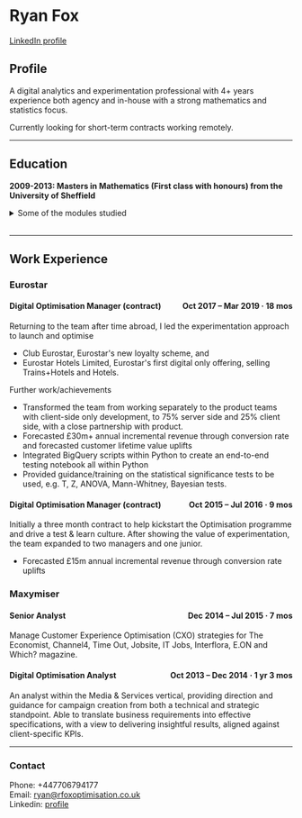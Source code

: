 # Ryan Fox

[LinkedIn profile](https://www.linkedin.com/in/ryan-fox-70889380/)

## Profile

A digital analytics and experimentation professional with 4+ years experience both agency and in-house with a strong mathematics and statistics focus.

Currently looking for short-term contracts working remotely.

---

## Education
**2009-2013: Masters in Mathematics (First class with honours) from the University of Sheffield**

<details>
<summary>Some of the modules studied</summary>
<br>
 Statistical Modelling, Practical and Applied Statistics, Bayesian Statistics, Linear Models, Time Series, Functional Analysis, Complex Analysis, Applicable Analysis, Medical Statistics, Advanced Operations Research, Financial Mathematics, Stochastic Processes and Finance, and more
</details><br>


---

## Work Experience

### Eurostar
#### Digital Optimisation Manager (contract) <span style="float: right"> Oct 2017 &ndash; Mar 2019 &middot; 18 mos</span>

Returning to the team after time abroad, I led the experimentation approach to launch and optimise 
- Club Eurostar, Eurostar's new loyalty scheme, and
- Eurostar Hotels Limited, Eurostar's first digital only offering, selling Trains+Hotels and Hotels.

Further work/achievements
- Transformed the team from working separately to the product teams with client-side only development, to 75% server side and 25% client side, with a close partnership with product.
- Forecasted £30m+ annual incremental revenue through conversion rate and forecasted customer lifetime value uplifts
- Integrated BigQuery scripts within Python to create an end-to-end testing notebook all within Python
- Provided guidance/training on the statistical significance tests to be used, e.g. T, Z, ANOVA, Mann-Whitney, Bayesian tests. 

#### Digital Optimisation Manager (contract) <span style="float: right"> Oct 2015 &ndash; Jul 2016 &middot; 9 mos</span>

Initially a three month contract to help kickstart the Optimisation programme and drive a test & learn culture. After showing the value of experimentation, the team expanded to two managers and one junior.

- Forecasted £15m annual incremental revenue through conversion rate uplifts

### Maxymiser

#### Senior Analyst <span style="float: right"> Dec 2014 &ndash; Jul 2015 &middot; 7 mos</span>

Manage Customer Experience Optimisation (CXO) strategies for The Economist, Channel4, Time Out, Jobsite, IT Jobs, Interflora, E.ON and Which? magazine.

#### Digital Optimisation Analyst <span style="float: right"> Oct 2013 &ndash; Dec 2014 &middot; 1 yr 3 mos</span>

An analyst within the Media & Services vertical, providing direction and guidance for campaign creation from both a technical and strategic standpoint. Able to translate business requirements into effective specifications, with a view to delivering insightful results, aligned against client-specific KPIs.

---

### Contact

Phone: +447706794177 <br>
Email: ryan@rfoxoptimisation.co.uk <br>
Linkedin: [profile](https://www.linkedin.com/in/ryan-fox-70889380/)
